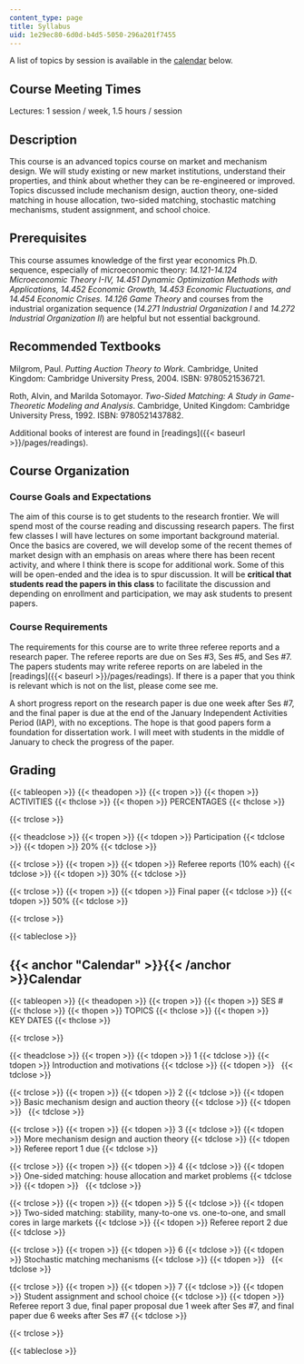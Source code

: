 ```yaml
---
content_type: page
title: Syllabus
uid: 1e29ec80-6d0d-b4d5-5050-296a201f7455
---
```


A list of topics by session is available in the [calendar](#Calendar) below.

Course Meeting Times
--------------------

Lectures: 1 session / week, 1.5 hours / session

Description
-----------

This course is an advanced topics course on market and mechanism design. We will study existing or new market institutions, understand their properties, and think about whether they can be re-engineered or improved. Topics discussed include mechanism design, auction theory, one-sided matching in house allocation, two-sided matching, stochastic matching mechanisms, student assignment, and school choice.

Prerequisites
-------------

This course assumes knowledge of the first year economics Ph.D. sequence, especially of microeconomic theory: _14.121-14.124 Microeconomic Theory I-IV, 14.451 Dynamic Optimization Methods with Applications, 14.452 Economic Growth, 14.453 Economic Fluctuations, and 14.454 Economic Crises. 14.126 Game Theory_ and courses from the industrial organization sequence (_14.271 Industrial Organization I_ and _14.272 Industrial Organization II_) are helpful but not essential background.

Recommended Textbooks
---------------------

Milgrom, Paul. _Putting Auction Theory to Work_. Cambridge, United Kingdom: Cambridge University Press, 2004. ISBN: 9780521536721.

Roth, Alvin, and Marilda Sotomayor. _Two-Sided Matching: A Study in Game-Theoretic Modeling and Analysis_. Cambridge, United Kingdom: Cambridge University Press, 1992. ISBN: 9780521437882.

Additional books of interest are found in [readings]({{< baseurl >}}/pages/readings).

Course Organization
-------------------

### Course Goals and Expectations

The aim of this course is to get students to the research frontier. We will spend most of the course reading and discussing research papers. The first few classes I will have lectures on some important background material. Once the basics are covered, we will develop some of the recent themes of market design with an emphasis on areas where there has been recent activity, and where I think there is scope for additional work. Some of this will be open-ended and the idea is to spur discussion. It will be **critical that students read the papers in this class** to facilitate the discussion and depending on enrollment and participation, we may ask students to present papers.

### Course Requirements

The requirements for this course are to write three referee reports and a research paper. The referee reports are due on Ses #3, Ses #5, and Ses #7. The papers students may write referee reports on are labeled in the [readings]({{< baseurl >}}/pages/readings). If there is a paper that you think is relevant which is not on the list, please come see me.

A short progress report on the research paper is due one week after Ses #7, and the final paper is due at the end of the January Independent Activities Period (IAP), with no exceptions. The hope is that good papers form a foundation for dissertation work. I will meet with students in the middle of January to check the progress of the paper.

Grading
-------

{{< tableopen >}}
{{< theadopen >}}
{{< tropen >}}
{{< thopen >}}
ACTIVITIES
{{< thclose >}}
{{< thopen >}}
PERCENTAGES
{{< thclose >}}

{{< trclose >}}

{{< theadclose >}}
{{< tropen >}}
{{< tdopen >}}
Participation
{{< tdclose >}}
{{< tdopen >}}
20%
{{< tdclose >}}

{{< trclose >}}
{{< tropen >}}
{{< tdopen >}}
Referee reports (10% each)
{{< tdclose >}}
{{< tdopen >}}
30%
{{< tdclose >}}

{{< trclose >}}
{{< tropen >}}
{{< tdopen >}}
Final paper
{{< tdclose >}}
{{< tdopen >}}
50%
{{< tdclose >}}

{{< trclose >}}

{{< tableclose >}}

{{< anchor "Calendar" >}}{{< /anchor >}}Calendar
------------------------------------------------

{{< tableopen >}}
{{< theadopen >}}
{{< tropen >}}
{{< thopen >}}
SES #
{{< thclose >}}
{{< thopen >}}
TOPICS
{{< thclose >}}
{{< thopen >}}
KEY DATES
{{< thclose >}}

{{< trclose >}}

{{< theadclose >}}
{{< tropen >}}
{{< tdopen >}}
1
{{< tdclose >}}
{{< tdopen >}}
Introduction and motivations
{{< tdclose >}}
{{< tdopen >}}
 
{{< tdclose >}}

{{< trclose >}}
{{< tropen >}}
{{< tdopen >}}
2
{{< tdclose >}}
{{< tdopen >}}
Basic mechanism design and auction theory
{{< tdclose >}}
{{< tdopen >}}
 
{{< tdclose >}}

{{< trclose >}}
{{< tropen >}}
{{< tdopen >}}
3
{{< tdclose >}}
{{< tdopen >}}
More mechanism design and auction theory
{{< tdclose >}}
{{< tdopen >}}
Referee report 1 due
{{< tdclose >}}

{{< trclose >}}
{{< tropen >}}
{{< tdopen >}}
4
{{< tdclose >}}
{{< tdopen >}}
One-sided matching: house allocation and market problems
{{< tdclose >}}
{{< tdopen >}}
 
{{< tdclose >}}

{{< trclose >}}
{{< tropen >}}
{{< tdopen >}}
5
{{< tdclose >}}
{{< tdopen >}}
Two-sided matching: stability, many-to-one vs. one-to-one, and small cores in large markets
{{< tdclose >}}
{{< tdopen >}}
Referee report 2 due
{{< tdclose >}}

{{< trclose >}}
{{< tropen >}}
{{< tdopen >}}
6
{{< tdclose >}}
{{< tdopen >}}
Stochastic matching mechanisms
{{< tdclose >}}
{{< tdopen >}}
 
{{< tdclose >}}

{{< trclose >}}
{{< tropen >}}
{{< tdopen >}}
7
{{< tdclose >}}
{{< tdopen >}}
Student assignment and school choice
{{< tdclose >}}
{{< tdopen >}}
Referee report 3 due, final paper proposal due 1 week after Ses #7, and final paper due 6 weeks after Ses #7
{{< tdclose >}}

{{< trclose >}}

{{< tableclose >}}